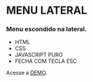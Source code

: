 <h1>MENU LATERAL</h1>

<h3>Menu escondido na lateral.</h3>
<ul>
	<li>HTML</li>
	<li>CSS</li>
	<li>JAVASCRIPT PURO</li>
	<li>FECHA COM TECLA ESC</li>
</ul>
<p>Acesse a <a href="https://netopapa.github.io/toggle-menu" target="_blanc">DEMO</a>.</p>